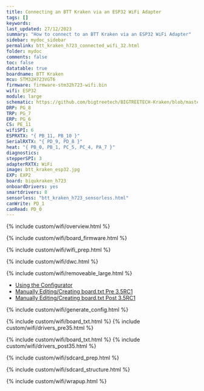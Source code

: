 ```yaml
---
title: Connecting an BTT Kraken via an ESP32 WiFi Adapter
tags: []
keywords: 
last_updated: 27/12/2023
summary: "How to connect to an BTT Kraken via an ESP32 WiFi Adapter"
sidebar: mydoc_sidebar
permalink: btt_kraken_h723_connected_wifi_32.html
folder: mydoc
comments: false
toc: false
datatable: true
boardname: BTT Kraken
mcu: STM32H723VGT6
firmware: firmware-stm32h723-wifi.bin
wifi: ESP32
module: large
schematic: https://github.com/bigtreetech/BIGTREETECH-Kraken/blob/master/Hardware/BIGTREETECH%20Kraken%20V1.0-SCH.pdf
DRP: PG_8
TRP: PG_7
ERP: PG_6
CS: PE_11
wifiSPI: 6
ESPRXTX: "{ PB_11, PB_10 }"
SerialRXTX: "{ PD_9, PD_8 }"
heat: "{ PB_0, PB_1, PC_5, PC_4, PA_7 }"
diagnostics: 
stepperSPI: 3
adapterRXTX: WiFi
image: btt_kraken_esp32.jpg
EXP: EXP2
board: biqukraken_h723
onboardDrivers: yes
smartdrivers: 8
sensorless: "btt_kraken_h723_sensorless.html"
canWrite: PD_1
canRead: PD_0
---
```


{% include custom/wifi/overview.html %}

{% include custom/wifi/board_firmware.html %}

{% include custom/wifi/wifi_prep.html %}

{% include custom/wifi/dwc.html %}

{% include custom/wifi/removeable_large.html %}

<ul id="profileTabs" class="nav nav-tabs">
    <li class="active"><a class="noCrossRef" href="#generate" data-toggle="tab">Using the Configurator</a></li>
    <li><a class="noCrossRef" href="#manualpre35" data-toggle="tab">Manually Editing/Creating board.txt Pre 3.5RC1</a></li>
    <li><a class="noCrossRef" href="#manualpost35" data-toggle="tab">Manually Editing/Creating board.txt Post 3.5RC1</a></li>
</ul>
  <div class="tab-content">
<div role="tabpanel" class="tab-pane active" id="generate" markdown="1">

{% include custom/wifi/generate_config.html %}

</div>

<div role="tabpanel" class="tab-pane" id="manualpre35" markdown="1">

{% include custom/wifi/board_txt.html %}
{% include custom/wifi/drivers_pre35.html %}

</div>

<div role="tabpanel" class="tab-pane" id="manualpost35" markdown="1">

{% include custom/wifi/board_txt.html %}
{% include custom/wifi/drivers_post35.html %}

</div>

</div>

{% include custom/wifi/sdcard_prep.html %}

{% include custom/wifi/sdcard_structure.html %}

{% include custom/wifi/wrapup.html %}
